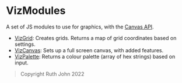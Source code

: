# VizModules

A set of JS modules to use for graphics, with the [Canvas API](https://developer.mozilla.org/en-US/docs/Web/API/Canvas_API).

- [VizGrid](/VizGrid): Creates grids. Returns a map of grid coordinates based on settings.
- [VizCanvas](/VizCanvas): Sets up a full screen canvas, with added features.
- [VizPalette](/VizPalette): Returns a colour palette (array of hex strings) based on input.

> Copyright Ruth John 2022